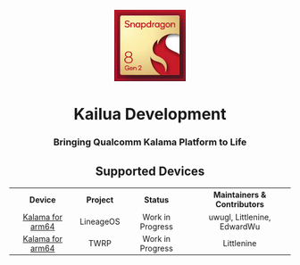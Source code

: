 <p align="center">
  <img src="logo.jpg" width="128px">
</p>

<h1 align="center">Kailua Development</h1>
<h3 align="center">Bringing Qualcomm Kalama Platform to Life</h3>

<h2 align="center">Supported Devices</h2>

<div align="center">
  <table>
    <tr align="center">
      <th>Device</th>
      <th>Project</th>
      <th>Status</th>
      <th>Maintainers & Contributors</th>
    </tr>
    <tr align="center">
      <td><a href="https://github.com/Kailua-Development/android_device_qcom_kalama">Kalama for arm64</a></td>
      <td>LineageOS</td>
      <td>Work in Progress</td>
      <td>uwugl, Littlenine, EdwardWu</td>
    </tr>
    <tr align="center">
      <td><a href="https://github.com/Kailua-Development/twrp_device_qcom_kalama">Kalama for arm64</a></td>
      <td>TWRP</td>
      <td>Work in Progress</td>
      <td>Littlenine</td>
    </tr>
  </table>
</div>
